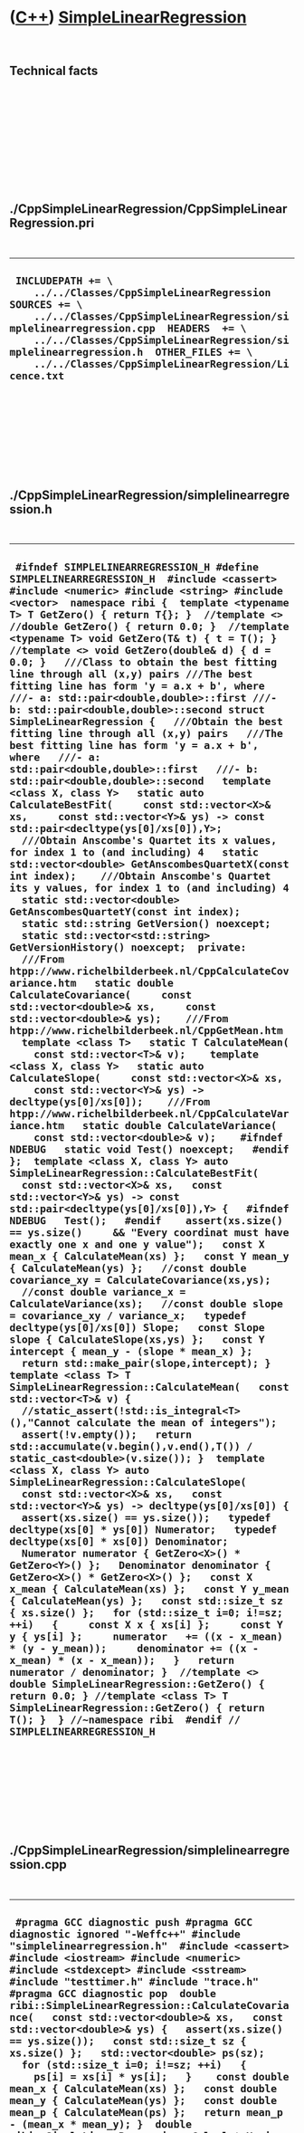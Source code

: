 



 

 

 

 

 

([C++](Cpp.md)) [SimpleLinearRegression](CppSimpleLinearRegression.md)
========================================================================

 

Technical facts
---------------

 

 

 

 

 

 

./CppSimpleLinearRegression/CppSimpleLinearRegression.pri
---------------------------------------------------------

 

  --------------------------------------------------------------------------------------------------------------------------------------------------------------------------------------------------------------------------------------------------------------------------------------------------------------------
  ` INCLUDEPATH += \     ../../Classes/CppSimpleLinearRegression  SOURCES += \     ../../Classes/CppSimpleLinearRegression/simplelinearregression.cpp  HEADERS  += \     ../../Classes/CppSimpleLinearRegression/simplelinearregression.h  OTHER_FILES += \     ../../Classes/CppSimpleLinearRegression/Licence.txt`
  --------------------------------------------------------------------------------------------------------------------------------------------------------------------------------------------------------------------------------------------------------------------------------------------------------------------

 

 

 

 

 

./CppSimpleLinearRegression/simplelinearregression.h
----------------------------------------------------

 

  --------------------------------------------------------------------------------------------------------------------------------------------------------------------------------------------------------------------------------------------------------------------------------------------------------------------------------------------------------------------------------------------------------------------------------------------------------------------------------------------------------------------------------------------------------------------------------------------------------------------------------------------------------------------------------------------------------------------------------------------------------------------------------------------------------------------------------------------------------------------------------------------------------------------------------------------------------------------------------------------------------------------------------------------------------------------------------------------------------------------------------------------------------------------------------------------------------------------------------------------------------------------------------------------------------------------------------------------------------------------------------------------------------------------------------------------------------------------------------------------------------------------------------------------------------------------------------------------------------------------------------------------------------------------------------------------------------------------------------------------------------------------------------------------------------------------------------------------------------------------------------------------------------------------------------------------------------------------------------------------------------------------------------------------------------------------------------------------------------------------------------------------------------------------------------------------------------------------------------------------------------------------------------------------------------------------------------------------------------------------------------------------------------------------------------------------------------------------------------------------------------------------------------------------------------------------------------------------------------------------------------------------------------------------------------------------------------------------------------------------------------------------------------------------------------------------------------------------------------------------------------------------------------------------------------------------------------------------------------------------------------------------------------------------------------------------------------------------------------------------------------------------------------------------------------------------------------------------------------------------------------------------------------------------------------------------------------------------------------------------------------------------------------------------------------------------------------------------------------------------------------------------------------------------------------------------------------------------------------------------------------------------------------------------------------------------------------------------------------------------------------------------------------------------------------------------------------------------------------------------------------------------------------------------------------------------------------------------------------------------------------------------------------------------------------------------------------------------------------------------------------------------------------------------------
  ` #ifndef SIMPLELINEARREGRESSION_H #define SIMPLELINEARREGRESSION_H  #include <cassert> #include <numeric> #include <string> #include <vector>  namespace ribi {  template <typename T> T GetZero() { return T{}; }  //template <> //double GetZero() { return 0.0; }  //template <typename T> void GetZero(T& t) { t = T(); } //template <> void GetZero(double& d) { d = 0.0; }   ///Class to obtain the best fitting line through all (x,y) pairs ///The best fitting line has form 'y = a.x + b', where ///- a: std::pair<double,double>::first ///- b: std::pair<double,double>::second struct SimpleLinearRegression {   ///Obtain the best fitting line through all (x,y) pairs   ///The best fitting line has form 'y = a.x + b', where   ///- a: std::pair<double,double>::first   ///- b: std::pair<double,double>::second   template <class X, class Y>   static auto CalculateBestFit(     const std::vector<X>& xs,     const std::vector<Y>& ys) -> const std::pair<decltype(ys[0]/xs[0]),Y>;    ///Obtain Anscombe's Quartet its x values, for index 1 to (and including) 4   static std::vector<double> GetAnscombesQuartetX(const int index);    ///Obtain Anscombe's Quartet its y values, for index 1 to (and including) 4   static std::vector<double> GetAnscombesQuartetY(const int index);    static std::string GetVersion() noexcept;   static std::vector<std::string> GetVersionHistory() noexcept;  private:    ///From htpp://www.richelbilderbeek.nl/CppCalculateCovariance.htm   static double CalculateCovariance(     const std::vector<double>& xs,     const std::vector<double>& ys);    ///From htpp://www.richelbilderbeek.nl/CppGetMean.htm   template <class T>   static T CalculateMean(     const std::vector<T>& v);    template <class X, class Y>   static auto CalculateSlope(     const std::vector<X>& xs,     const std::vector<Y>& ys) -> decltype(ys[0]/xs[0]);    ///From htpp://www.richelbilderbeek.nl/CppCalculateVariance.htm   static double CalculateVariance(     const std::vector<double>& v);    #ifndef NDEBUG   static void Test() noexcept;   #endif };  template <class X, class Y> auto SimpleLinearRegression::CalculateBestFit(   const std::vector<X>& xs,   const std::vector<Y>& ys) -> const std::pair<decltype(ys[0]/xs[0]),Y> {   #ifndef NDEBUG   Test();   #endif    assert(xs.size() == ys.size()     && "Every coordinat must have exactly one x and one y value");   const X mean_x { CalculateMean(xs) };   const Y mean_y { CalculateMean(ys) };   //const double covariance_xy = CalculateCovariance(xs,ys);   //const double variance_x = CalculateVariance(xs);   //const double slope = covariance_xy / variance_x;   typedef decltype(ys[0]/xs[0]) Slope;   const Slope slope { CalculateSlope(xs,ys) };   const Y intercept { mean_y - (slope * mean_x) };   return std::make_pair(slope,intercept); }  template <class T> T SimpleLinearRegression::CalculateMean(   const std::vector<T>& v) {   //static_assert(!std::is_integral<T>(),"Cannot calculate the mean of integers");   assert(!v.empty());   return std::accumulate(v.begin(),v.end(),T()) / static_cast<double>(v.size()); }  template <class X, class Y> auto SimpleLinearRegression::CalculateSlope(   const std::vector<X>& xs,   const std::vector<Y>& ys) -> decltype(ys[0]/xs[0]) {   assert(xs.size() == ys.size());   typedef decltype(xs[0] * ys[0]) Numerator;   typedef decltype(xs[0] * xs[0]) Denominator;   Numerator numerator { GetZero<X>() * GetZero<Y>() };   Denominator denominator { GetZero<X>() * GetZero<X>() };   const X x_mean { CalculateMean(xs) };   const Y y_mean { CalculateMean(ys) };   const std::size_t sz { xs.size() };   for (std::size_t i=0; i!=sz; ++i)   {     const X x { xs[i] };     const Y y { ys[i] };     numerator   += ((x - x_mean) * (y - y_mean));     denominator += ((x - x_mean) * (x - x_mean));   }   return numerator / denominator; }  //template <> double SimpleLinearRegression::GetZero() { return 0.0; } //template <class T> T SimpleLinearRegression::GetZero() { return T(); }  } //~namespace ribi  #endif // SIMPLELINEARREGRESSION_H`
  --------------------------------------------------------------------------------------------------------------------------------------------------------------------------------------------------------------------------------------------------------------------------------------------------------------------------------------------------------------------------------------------------------------------------------------------------------------------------------------------------------------------------------------------------------------------------------------------------------------------------------------------------------------------------------------------------------------------------------------------------------------------------------------------------------------------------------------------------------------------------------------------------------------------------------------------------------------------------------------------------------------------------------------------------------------------------------------------------------------------------------------------------------------------------------------------------------------------------------------------------------------------------------------------------------------------------------------------------------------------------------------------------------------------------------------------------------------------------------------------------------------------------------------------------------------------------------------------------------------------------------------------------------------------------------------------------------------------------------------------------------------------------------------------------------------------------------------------------------------------------------------------------------------------------------------------------------------------------------------------------------------------------------------------------------------------------------------------------------------------------------------------------------------------------------------------------------------------------------------------------------------------------------------------------------------------------------------------------------------------------------------------------------------------------------------------------------------------------------------------------------------------------------------------------------------------------------------------------------------------------------------------------------------------------------------------------------------------------------------------------------------------------------------------------------------------------------------------------------------------------------------------------------------------------------------------------------------------------------------------------------------------------------------------------------------------------------------------------------------------------------------------------------------------------------------------------------------------------------------------------------------------------------------------------------------------------------------------------------------------------------------------------------------------------------------------------------------------------------------------------------------------------------------------------------------------------------------------------------------------------------------------------------------------------------------------------------------------------------------------------------------------------------------------------------------------------------------------------------------------------------------------------------------------------------------------------------------------------------------------------------------------------------------------------------------------------------------------------------------------------------------------------------------------------

 

 

 

 

 

./CppSimpleLinearRegression/simplelinearregression.cpp
------------------------------------------------------

 

  ----------------------------------------------------------------------------------------------------------------------------------------------------------------------------------------------------------------------------------------------------------------------------------------------------------------------------------------------------------------------------------------------------------------------------------------------------------------------------------------------------------------------------------------------------------------------------------------------------------------------------------------------------------------------------------------------------------------------------------------------------------------------------------------------------------------------------------------------------------------------------------------------------------------------------------------------------------------------------------------------------------------------------------------------------------------------------------------------------------------------------------------------------------------------------------------------------------------------------------------------------------------------------------------------------------------------------------------------------------------------------------------------------------------------------------------------------------------------------------------------------------------------------------------------------------------------------------------------------------------------------------------------------------------------------------------------------------------------------------------------------------------------------------------------------------------------------------------------------------------------------------------------------------------------------------------------------------------------------------------------------------------------------------------------------------------------------------------------------------------------------------------------------------------------------------------------------------------------------------------------------------------------------------------------------------------------------------------------------------------------------------------------------------------------------------------------------------------------------------------------------------------------------------------------------------------------------------------------------------------------------------------------------------------------------------------------------------------------------------------------------------------------------------------------------------------------------------------------------------------------------------------------------------------------------------------------------------------------------------------------------------------------------------------------------------------------------------------------------------------------------------------------------------------------------------------------------------------------------------------------------------------------------------------------------------------------------------------------------------------------------------------------------------------------------------------------------------------------------------------------------------------------------------------------------------------------------------------------------------------------------------------------------------------------------------------------------------------------------------------------------------------------------------------------------------------------------------------------------------------------------------------------------------------------------------------------------------------------------------------------------------------------------------------------------------------------------------------------------------------------------------------------------------------------------------------------------------------------------------------------------------------------------------------------------------------------------------------------------------------------------------------------------------------------------------------------------------------------------------------------------------------------------------------------------------------------------------------------------------------------------------------------------------------------------------------------------------------------------------------------------------------------------------------------------------------------------------------------------------------------------------------------------------------------------------------------------------------------------------------------------------------------------------------------------------------------------------------------------------------------------------------------------------------------------------------------------------------------------------------------------------------
  ` #pragma GCC diagnostic push #pragma GCC diagnostic ignored "-Weffc++" #include "simplelinearregression.h"  #include <cassert> #include <iostream> #include <numeric> #include <stdexcept> #include <sstream>  #include "testtimer.h" #include "trace.h" #pragma GCC diagnostic pop  double ribi::SimpleLinearRegression::CalculateCovariance(   const std::vector<double>& xs,   const std::vector<double>& ys) {   assert(xs.size() == ys.size());   const std::size_t sz { xs.size() };   std::vector<double> ps(sz);   for (std::size_t i=0; i!=sz; ++i)   {     ps[i] = xs[i] * ys[i];   }    const double mean_x { CalculateMean(xs) };   const double mean_y { CalculateMean(ys) };   const double mean_p { CalculateMean(ps) };   return mean_p - (mean_x * mean_y); }  double ribi::SimpleLinearRegression::CalculateVariance(   const std::vector<double>& v) {   assert(!v.empty());   const double mean { CalculateMean(v) };     const double mean_of_squares {     std::accumulate(v.begin(),v.end(),0.0,       [](const double init, const double x)       {         return init + (x * x);       }     ) / static_cast<double>(v.size())   };    return mean_of_squares - (mean * mean); }  std::vector<double> ribi::SimpleLinearRegression::GetAnscombesQuartetX(const int index) {   switch (index)   {     case 1:     case 2:     case 3:       return { 10.0,8.0,13.0,9.0,11.0,14.0,6.0,4.0,12.0,7.0,5.0 };     case 4:       return { 8.0,8.0,8.0,8.0,8.0,8.0,8.0,19.0,8.0,8.0,8.0 };     default:     {       std::stringstream s;       s << "ERROR ("         << __func__         << "): Anscombe's Quartet has index 1 to and including 4, given index is: "         << index;       std::cerr << s << std::endl;       assert(!"Should not get here: ");       throw std::logic_error(s.str());     }   } }  std::vector<double>   ribi::SimpleLinearRegression::GetAnscombesQuartetY(const int index) {   switch (index)   {     case 1:       return { 8.04,6.95,7.58,8.81,8.33,9.96,7.24,4.26,10.84,4.82,5.68 };     case 2:       return { 9.14,8.14,8.74,8.77,9.26,8.1,6.13,3.1,9.13,7.26,4.74 };     case 3:       return { 7.46,6.77,12.74,7.11,7.81,8.84,6.08,5.39,8.15,6.42,5.73 };     case 4:       return { 6.58,5.76,7.71,8.84,8.47,7.04,5.25,12.5,5.56,7.91,6.89 };     default:     {       std::stringstream s;       s << "ERROR ("         << __func__         << "): Anscombe's Quartet has index 1 to and including 4, given index is: "         << index;       std::cerr << s << std::endl;       assert(!"Should not get here: ");       throw std::logic_error(s.str());     }   } }  std::string ribi::SimpleLinearRegression::GetVersion() noexcept {   return "1.1"; }  std::vector<std::string> ribi::SimpleLinearRegression::GetVersionHistory() noexcept {   std::vector<std::string> v {     "2013-08-27: version 1.0: initial version, as ToolTestSimpleLinearRegressionMainDialog",     "2013-08-28: version 1.1: renamed to SimpleLinearRegression, templated CalculateBestFit",   };   return v; }  #ifndef NDEBUG void ribi::SimpleLinearRegression::Test() noexcept {   {     static bool is_tested { false };     if (is_tested) return;     is_tested = true;   }   const TestTimer test_timer(__func__,__FILE__,1.0);   {     const std::vector<double> v { 75.0, 83.0, 96.0, 100.0, 121.0, 125.0 };     const double variance { CalculateVariance(v) };     const double expected { 332.666667 };     assert(std::abs(variance - expected) < 0.0001);   }   {     const std::vector<double> v { 0.23, 0.37, 0.45, 0.49, 0.56, 0.63, 0.63, 0.70, 0.72, 0.82 };     const double variance { CalculateVariance(v) };     const double expected { 0.02846 };     assert(std::abs(variance - expected) < 0.0001);   }   for (int i=1; i!=5; ++i) //Human-based counting, following the Ansombe's Quartet indices   {     const std::vector<double> xs { GetAnscombesQuartetX(i) };     const std::vector<double> ys { GetAnscombesQuartetY(i) };     const std::pair<double,double> p { CalculateBestFit(xs,ys) };      const double mean_x { CalculateMean(xs) };     const double mean_y { CalculateMean(ys) };     const double slope { p.first };     const double intercept { p.second };      //const double variance_x = CalculateVariance(xs);     //const double variance_y = CalculateVariance(ys);       const double expected_mean_x { 9.0 };     const double expected_mean_y { 7.5 };     //to 2 decimal places     const double expected_slope  { 0.500 };   //to 3 decimal places     const double expected_intercept { 3.00 }; //to 2 decimal places      const double e { 0.01 };     assert(std::abs(expected_mean_x - mean_x) < e);     assert(std::abs(expected_mean_y - mean_y) < e);      //const double expected_variance_x = 11.0;     //const double expected_variance_y = 4.125;        //4.122 or 4.127 (to 3 decimal places)     //const double expected_correlation = 0.816;       //to 3 decimal places)     //assert(std::abs(expected_variance_x - variance_x) < e);     //assert(std::abs(expected_variance_y - variance_y) < e);     assert(std::abs(expected_slope - slope) < e);     assert(std::abs(expected_intercept - intercept) < e);   } } #endif`
  ----------------------------------------------------------------------------------------------------------------------------------------------------------------------------------------------------------------------------------------------------------------------------------------------------------------------------------------------------------------------------------------------------------------------------------------------------------------------------------------------------------------------------------------------------------------------------------------------------------------------------------------------------------------------------------------------------------------------------------------------------------------------------------------------------------------------------------------------------------------------------------------------------------------------------------------------------------------------------------------------------------------------------------------------------------------------------------------------------------------------------------------------------------------------------------------------------------------------------------------------------------------------------------------------------------------------------------------------------------------------------------------------------------------------------------------------------------------------------------------------------------------------------------------------------------------------------------------------------------------------------------------------------------------------------------------------------------------------------------------------------------------------------------------------------------------------------------------------------------------------------------------------------------------------------------------------------------------------------------------------------------------------------------------------------------------------------------------------------------------------------------------------------------------------------------------------------------------------------------------------------------------------------------------------------------------------------------------------------------------------------------------------------------------------------------------------------------------------------------------------------------------------------------------------------------------------------------------------------------------------------------------------------------------------------------------------------------------------------------------------------------------------------------------------------------------------------------------------------------------------------------------------------------------------------------------------------------------------------------------------------------------------------------------------------------------------------------------------------------------------------------------------------------------------------------------------------------------------------------------------------------------------------------------------------------------------------------------------------------------------------------------------------------------------------------------------------------------------------------------------------------------------------------------------------------------------------------------------------------------------------------------------------------------------------------------------------------------------------------------------------------------------------------------------------------------------------------------------------------------------------------------------------------------------------------------------------------------------------------------------------------------------------------------------------------------------------------------------------------------------------------------------------------------------------------------------------------------------------------------------------------------------------------------------------------------------------------------------------------------------------------------------------------------------------------------------------------------------------------------------------------------------------------------------------------------------------------------------------------------------------------------------------------------------------------------------------------------------------------------------------------------------------------------------------------------------------------------------------------------------------------------------------------------------------------------------------------------------------------------------------------------------------------------------------------------------------------------------------------------------------------------------------------------------------------------------------------------------------------------------------------------

 

 

 

 

 





 




This page has been created by the [tool](Tools.md)
[CodeToHtml](ToolCodeToHtml.md)
